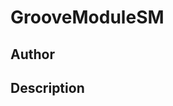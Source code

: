 # GrooveModuleSM

## Author

<!-- Insert Your Name Here -->

## Description

<!-- Describe your example here -->
